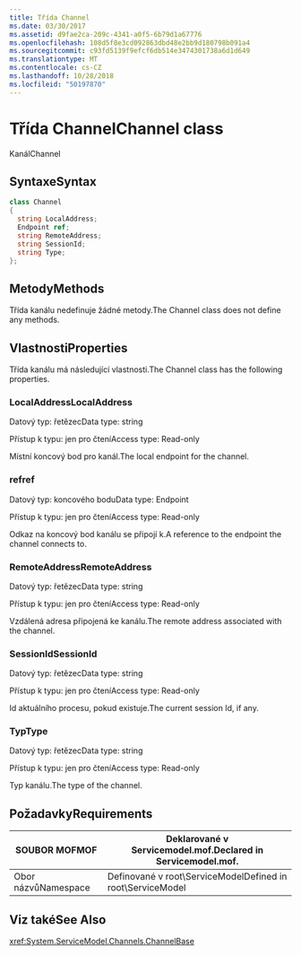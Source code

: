 ```yaml
---
title: Třída Channel
ms.date: 03/30/2017
ms.assetid: d9fae2ca-209c-4341-a0f5-6b79d1a67776
ms.openlocfilehash: 108d5f8e3cd092863dbd48e2bb9d180798b091a4
ms.sourcegitcommit: c93fd5139f9efcf6db514e3474301738a6d1d649
ms.translationtype: MT
ms.contentlocale: cs-CZ
ms.lasthandoff: 10/28/2018
ms.locfileid: "50197870"
---
```

# <a name="channel-class"></a><span data-ttu-id="72ca9-102">Třída Channel</span><span class="sxs-lookup"><span data-stu-id="72ca9-102">Channel class</span></span>
<span data-ttu-id="72ca9-103">Kanál</span><span class="sxs-lookup"><span data-stu-id="72ca9-103">Channel</span></span>  
  
## <a name="syntax"></a><span data-ttu-id="72ca9-104">Syntaxe</span><span class="sxs-lookup"><span data-stu-id="72ca9-104">Syntax</span></span>  
  
```csharp
class Channel  
{  
  string LocalAddress;  
  Endpoint ref;  
  string RemoteAddress;  
  string SessionId;  
  string Type;  
};  
```  
  
## <a name="methods"></a><span data-ttu-id="72ca9-105">Metody</span><span class="sxs-lookup"><span data-stu-id="72ca9-105">Methods</span></span>  
 <span data-ttu-id="72ca9-106">Třída kanálu nedefinuje žádné metody.</span><span class="sxs-lookup"><span data-stu-id="72ca9-106">The Channel class does not define any methods.</span></span>  
  
## <a name="properties"></a><span data-ttu-id="72ca9-107">Vlastnosti</span><span class="sxs-lookup"><span data-stu-id="72ca9-107">Properties</span></span>  
 <span data-ttu-id="72ca9-108">Třída kanálu má následující vlastnosti.</span><span class="sxs-lookup"><span data-stu-id="72ca9-108">The Channel class has the following properties.</span></span>  
  
### <a name="localaddress"></a><span data-ttu-id="72ca9-109">LocalAddress</span><span class="sxs-lookup"><span data-stu-id="72ca9-109">LocalAddress</span></span>  
 <span data-ttu-id="72ca9-110">Datový typ: řetězec</span><span class="sxs-lookup"><span data-stu-id="72ca9-110">Data type: string</span></span>  
  
 <span data-ttu-id="72ca9-111">Přístup k typu: jen pro čtení</span><span class="sxs-lookup"><span data-stu-id="72ca9-111">Access type: Read-only</span></span>  
  
 <span data-ttu-id="72ca9-112">Místní koncový bod pro kanál.</span><span class="sxs-lookup"><span data-stu-id="72ca9-112">The local endpoint for the channel.</span></span>  
  
### <a name="ref"></a><span data-ttu-id="72ca9-113">ref</span><span class="sxs-lookup"><span data-stu-id="72ca9-113">ref</span></span>  
 <span data-ttu-id="72ca9-114">Datový typ: koncového bodu</span><span class="sxs-lookup"><span data-stu-id="72ca9-114">Data type: Endpoint</span></span>  
  
 <span data-ttu-id="72ca9-115">Přístup k typu: jen pro čtení</span><span class="sxs-lookup"><span data-stu-id="72ca9-115">Access type: Read-only</span></span>  
  
 <span data-ttu-id="72ca9-116">Odkaz na koncový bod kanálu se připojí k.</span><span class="sxs-lookup"><span data-stu-id="72ca9-116">A reference to the endpoint the channel connects to.</span></span>  
  
### <a name="remoteaddress"></a><span data-ttu-id="72ca9-117">RemoteAddress</span><span class="sxs-lookup"><span data-stu-id="72ca9-117">RemoteAddress</span></span>  
 <span data-ttu-id="72ca9-118">Datový typ: řetězec</span><span class="sxs-lookup"><span data-stu-id="72ca9-118">Data type: string</span></span>  
  
 <span data-ttu-id="72ca9-119">Přístup k typu: jen pro čtení</span><span class="sxs-lookup"><span data-stu-id="72ca9-119">Access type: Read-only</span></span>  
  
 <span data-ttu-id="72ca9-120">Vzdálená adresa připojená ke kanálu.</span><span class="sxs-lookup"><span data-stu-id="72ca9-120">The remote address associated with the channel.</span></span>  
  
### <a name="sessionid"></a><span data-ttu-id="72ca9-121">SessionId</span><span class="sxs-lookup"><span data-stu-id="72ca9-121">SessionId</span></span>  
 <span data-ttu-id="72ca9-122">Datový typ: řetězec</span><span class="sxs-lookup"><span data-stu-id="72ca9-122">Data type: string</span></span>  
  
 <span data-ttu-id="72ca9-123">Přístup k typu: jen pro čtení</span><span class="sxs-lookup"><span data-stu-id="72ca9-123">Access type: Read-only</span></span>  
  
 <span data-ttu-id="72ca9-124">Id aktuálního procesu, pokud existuje.</span><span class="sxs-lookup"><span data-stu-id="72ca9-124">The current session Id, if any.</span></span>  
  
### <a name="type"></a><span data-ttu-id="72ca9-125">Typ</span><span class="sxs-lookup"><span data-stu-id="72ca9-125">Type</span></span>  
 <span data-ttu-id="72ca9-126">Datový typ: řetězec</span><span class="sxs-lookup"><span data-stu-id="72ca9-126">Data type: string</span></span>  
  
 <span data-ttu-id="72ca9-127">Přístup k typu: jen pro čtení</span><span class="sxs-lookup"><span data-stu-id="72ca9-127">Access type: Read-only</span></span>  
  
 <span data-ttu-id="72ca9-128">Typ kanálu.</span><span class="sxs-lookup"><span data-stu-id="72ca9-128">The type of the channel.</span></span>  
  
## <a name="requirements"></a><span data-ttu-id="72ca9-129">Požadavky</span><span class="sxs-lookup"><span data-stu-id="72ca9-129">Requirements</span></span>  
  
|<span data-ttu-id="72ca9-130">SOUBOR MOF</span><span class="sxs-lookup"><span data-stu-id="72ca9-130">MOF</span></span>|<span data-ttu-id="72ca9-131">Deklarované v Servicemodel.mof.</span><span class="sxs-lookup"><span data-stu-id="72ca9-131">Declared in Servicemodel.mof.</span></span>|  
|---------|-----------------------------------|  
|<span data-ttu-id="72ca9-132">Obor názvů</span><span class="sxs-lookup"><span data-stu-id="72ca9-132">Namespace</span></span>|<span data-ttu-id="72ca9-133">Definované v root\ServiceModel</span><span class="sxs-lookup"><span data-stu-id="72ca9-133">Defined in root\ServiceModel</span></span>|  
  
## <a name="see-also"></a><span data-ttu-id="72ca9-134">Viz také</span><span class="sxs-lookup"><span data-stu-id="72ca9-134">See Also</span></span>  
 <xref:System.ServiceModel.Channels.ChannelBase>
